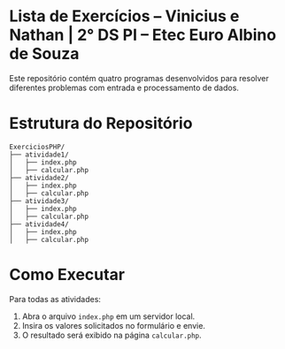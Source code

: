 # Lista de Exercícios – Vinicius e Nathan | 2° DS PI – Etec Euro Albino de Souza  

Este repositório contém quatro programas desenvolvidos para resolver diferentes problemas com entrada e processamento de dados.  

# Estrutura do Repositório  
```
ExerciciosPHP/
├── atividade1/
│   ├── index.php
│   ├── calcular.php
├── atividade2/
│   ├── index.php
│   ├── calcular.php
├── atividade3/
│   ├── index.php
│   ├── calcular.php
├── atividade4/
│   ├── index.php
│   ├── calcular.php
```
# Como Executar  

Para todas as atividades:  

1. Abra o arquivo `index.php` em um servidor local.  
2. Insira os valores solicitados no formulário e envie.  
3. O resultado será exibido na página `calcular.php`.  


